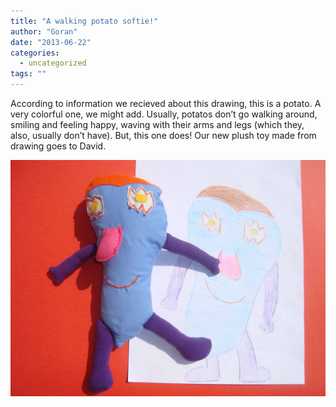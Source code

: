 ```yaml
---
title: "A walking potato softie!"
author: "Goran"
date: "2013-06-22"
categories:
  - uncategorized
tags: ""
---
```


According to information we recieved about this drawing, this is a potato. A very colorful one, we might add. Usually, potatos don’t go walking around, smiling and feeling happy, waving with their arms and legs (which they, also, usually don’t have). But, this one does! Our new plush toy made from drawing goes to David.

![Potato Custom Soft Toy](./Potato-Custom-Soft-Toy.jpg)

